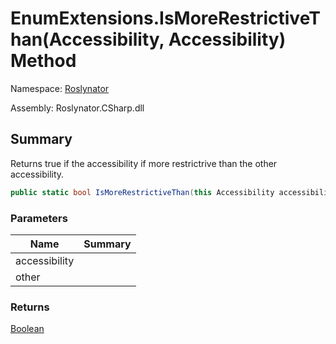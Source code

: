# EnumExtensions\.IsMoreRestrictiveThan\(Accessibility, Accessibility\) Method

Namespace: [Roslynator](../../README.md)

Assembly: Roslynator\.CSharp\.dll

## Summary

Returns true if the accessibility if more restrictrive than the other accessibility\.

```csharp
public static bool IsMoreRestrictiveThan(this Accessibility accessibility, Accessibility other)
```

### Parameters

| Name | Summary |
| ---- | ------- |
| accessibility | |
| other | |

### Returns

[Boolean](https://docs.microsoft.com/en-us/dotnet/api/system.boolean)

